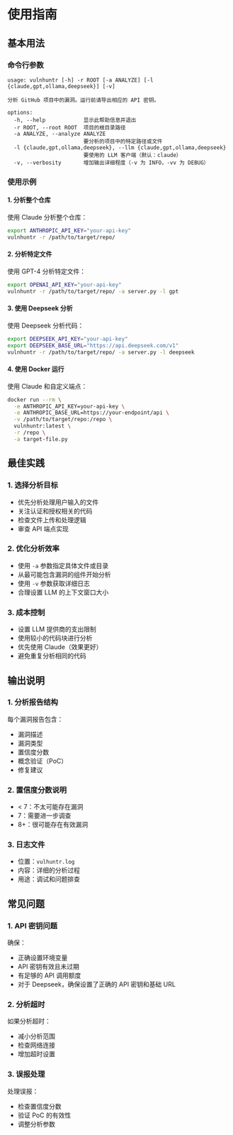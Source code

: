 # 使用指南

## 基本用法

### 命令行参数

```
usage: vulnhuntr [-h] -r ROOT [-a ANALYZE] [-l {claude,gpt,ollama,deepseek}] [-v]

分析 GitHub 项目中的漏洞。运行前请导出相应的 API 密钥。

options:
  -h, --help            显示此帮助信息并退出
  -r ROOT, --root ROOT  项目的根目录路径
  -a ANALYZE, --analyze ANALYZE
                        要分析的项目中的特定路径或文件
  -l {claude,gpt,ollama,deepseek}, --llm {claude,gpt,ollama,deepseek}
                        要使用的 LLM 客户端（默认：claude）
  -v, --verbosity       增加输出详细程度（-v 为 INFO，-vv 为 DEBUG）
```

### 使用示例

#### 1. 分析整个仓库

使用 Claude 分析整个仓库：

```bash
export ANTHROPIC_API_KEY="your-api-key"
vulnhuntr -r /path/to/target/repo/
```

#### 2. 分析特定文件

使用 GPT-4 分析特定文件：

```bash
export OPENAI_API_KEY="your-api-key"
vulnhuntr -r /path/to/target/repo/ -a server.py -l gpt
```

#### 3. 使用 Deepseek 分析

使用 Deepseek 分析代码：

```bash
export DEEPSEEK_API_KEY="your-api-key"
export DEEPSEEK_BASE_URL="https://api.deepseek.com/v1"
vulnhuntr -r /path/to/target/repo/ -a server.py -l deepseek
```

#### 4. 使用 Docker 运行

使用 Claude 和自定义端点：

```bash
docker run --rm \
  -e ANTHROPIC_API_KEY=your-api-key \
  -e ANTHROPIC_BASE_URL=https://your-endpoint/api \
  -v /path/to/target/repo:/repo \
  vulnhuntr:latest \
  -r /repo \
  -a target-file.py
```

## 最佳实践

### 1. 选择分析目标

- 优先分析处理用户输入的文件
- 关注认证和授权相关的代码
- 检查文件上传和处理逻辑
- 审查 API 端点实现

### 2. 优化分析效率

- 使用 `-a` 参数指定具体文件或目录
- 从最可能包含漏洞的组件开始分析
- 使用 `-v` 参数获取详细日志
- 合理设置 LLM 的上下文窗口大小

### 3. 成本控制

- 设置 LLM 提供商的支出限制
- 使用较小的代码块进行分析
- 优先使用 Claude（效果更好）
- 避免重复分析相同的代码

## 输出说明

### 1. 分析报告结构

每个漏洞报告包含：
- 漏洞描述
- 漏洞类型
- 置信度分数
- 概念验证（PoC）
- 修复建议

### 2. 置信度分数说明

- < 7：不太可能存在漏洞
- 7：需要进一步调查
- 8+：很可能存在有效漏洞

### 3. 日志文件

- 位置：`vulhuntr.log`
- 内容：详细的分析过程
- 用途：调试和问题排查

## 常见问题

### 1. API 密钥问题

确保：
- 正确设置环境变量
- API 密钥有效且未过期
- 有足够的 API 调用额度
- 对于 Deepseek，确保设置了正确的 API 密钥和基础 URL

### 2. 分析超时

如果分析超时：
- 减小分析范围
- 检查网络连接
- 增加超时设置

### 3. 误报处理

处理误报：
- 检查置信度分数
- 验证 PoC 的有效性
- 调整分析参数 